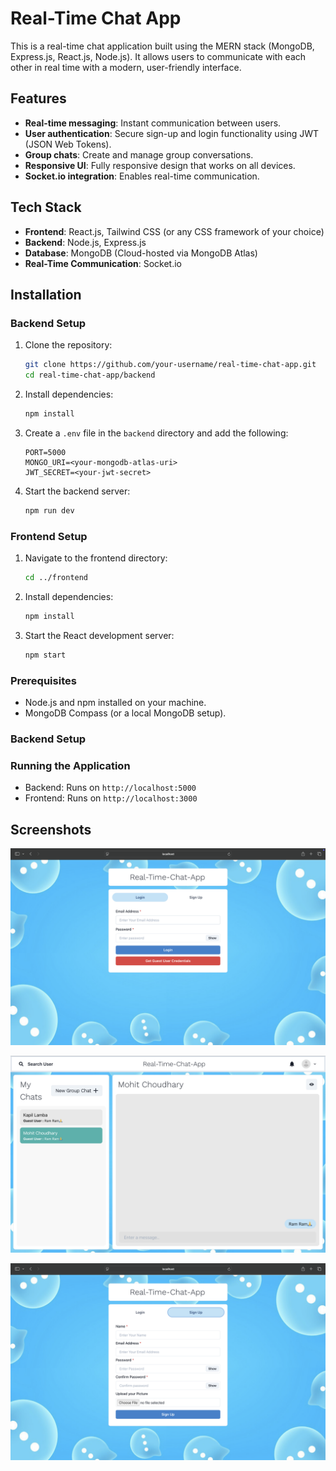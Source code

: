 # Real-Time Chat App

This is a real-time chat application built using the MERN stack (MongoDB, Express.js, React.js, Node.js). It allows users to communicate with each other in real time with a modern, user-friendly interface.

## Features

- **Real-time messaging**: Instant communication between users.
- **User authentication**: Secure sign-up and login functionality using JWT (JSON Web Tokens).
- **Group chats**: Create and manage group conversations.
- **Responsive UI**: Fully responsive design that works on all devices.
- **Socket.io integration**: Enables real-time communication.

## Tech Stack

- **Frontend**: React.js, Tailwind CSS (or any CSS framework of your choice)
- **Backend**: Node.js, Express.js
- **Database**: MongoDB (Cloud-hosted via MongoDB Atlas)
- **Real-Time Communication**: Socket.io

## Installation

### Backend Setup

1. Clone the repository:
   ```bash
   git clone https://github.com/your-username/real-time-chat-app.git
   cd real-time-chat-app/backend
   ```

2. Install dependencies:
   ```bash
   npm install
   ```

3. Create a `.env` file in the `backend` directory and add the following:
   ```env
   PORT=5000
   MONGO_URI=<your-mongodb-atlas-uri>
   JWT_SECRET=<your-jwt-secret>
   ```

4. Start the backend server:
   ```bash
   npm run dev
   ```

### Frontend Setup

1. Navigate to the frontend directory:
   ```bash
   cd ../frontend
   ```

2. Install dependencies:
   ```bash
   npm install
   ```

3. Start the React development server:
   ```bash
   npm start
   ```


### Prerequisites

- Node.js and npm installed on your machine.
- MongoDB Compass (or a local MongoDB setup).

### Backend Setup

### Running the Application

- Backend: Runs on `http://localhost:5000`
- Frontend: Runs on `http://localhost:3000`



## Screenshots

![image_alt](https://github.com/mohitchaudhary007/real-time-chat-app/blob/main/image/1.png?raw=true)

![image_alt](https://github.com/mohitchaudhary007/real-time-chat-app/blob/main/image/3.png?raw=true)

![image_alt](https://github.com/mohitchaudhary007/real-time-chat-app/blob/main/image/2.png?raw=true)
